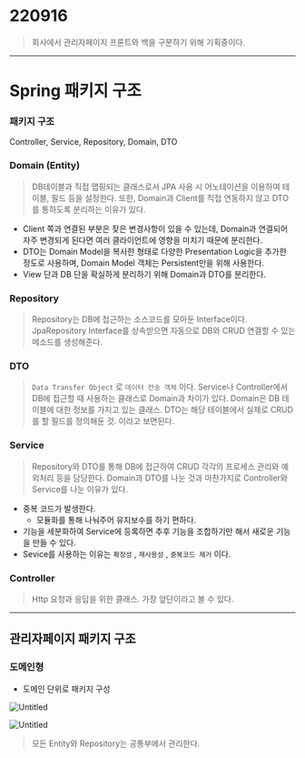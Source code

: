 220916
=========

> 회사에서 관리자페이지 프론트와 백을 구분하기 위해 기획중이다.

----

# Spring 패키지 구조

### 패키지 구조

Controller, Service, Repository, Domain, DTO

### Domain (Entity)

> DB테이블과 직접 맵핑되는 클래스로서 JPA 사용 시 어노테이션을 이용하여 테이블, 필드 등을 설정한다. 또한, Domain과 Client를 직접 연동하지 않고 DTO를 통하도록 분리하는 이유가 있다.
> 
- Client 쪽과 연결된 부분은 잦은 변경사항이 있을 수 있는데, Domain과 연결되어 자주 변경되게 된다면 여러 클라이언트에 영향을 미치기 때문에 분리한다.
- DTO는 Domain Model을 복사한 형태로 다양한 Presentation Logic을 추가한 정도로 사용하며, Domain Model 객체는 Persistent만을 위해 사용한다.
- View 단과 DB 단을 확실하게 분리하기 위해 Domain과 DTO를 분리한다.

### Repository

> Repository는 DB에 접근하는 소스코드를 모아둔 Interface이다.
JpaRepository Interface를 상속받으면 자동으로 DB와 CRUD 연결할 수 있는 메소드를 생성해준다.
> 

### DTO

> `Data Transfer Object` 로 `데이터 전송 객체` 이다.
Service나 Controller에서 DB에 접근할 때 사용하는 클래스로 Domain과 차이가 있다.
Domain은 DB 테이블에 대한 정보를 가지고 있는 클래스.
DTO는 해당 테이블에서 실제로 CRUD를 할 필드를 정의해둔 것. 이라고 보면된다.
> 

### Service

> Repository와 DTO를 통해 DB에 접근하여 CRUD 각각의 프로세스 관리와 예외처리 등을 담당한다.
Domain과 DTO를 나눈 것과 마찬가지로 Controller와 Service를 나눈 이유가 있다.
> 
- 중복 코드가 발생한다.
    - 모듈화를 통해 나눠주어 유지보수를 하기 편하다.
- 기능을 세분화하여 Service에 등록하면 추후 기능을 조합하기만 해서 새로운 기능을 만들 수 있다.
- Sevice를 사용하는 이유는 `확장성` , `재사용성` , `중복코드 제거` 이다.

### Controller

> Http 요청과 응답을 위한 클래스. 가장 앞단이라고 볼 수 있다.
> 

---

## 관리자페이지 패키지 구조

### 도메인형

- 도메인 단위로 패키지 구성

![Untitled](https://s3-us-west-2.amazonaws.com/secure.notion-static.com/3899f636-1c2d-4c1f-bf83-347f54bf0e20/Untitled.png)

![Untitled](https://s3-us-west-2.amazonaws.com/secure.notion-static.com/e08b5f32-0f9e-4048-88c9-22ca3a7a5b1e/Untitled.png)

> 모든 Entity와 Repository는 공통부에서 관리한다.
> 
